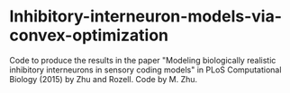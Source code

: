 # Inhibitory-interneuron-models-via-convex-optimization
Code to produce the results in the paper "Modeling biologically realistic inhibitory interneurons in sensory coding models" in PLoS Computational Biology (2015) by Zhu and Rozell. Code by M. Zhu.
